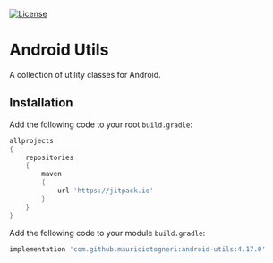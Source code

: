 [![License](https://img.shields.io/badge/license-MIT-green.svg)](https://github.com/mauriciotogneri/android-utils/blob/master/LICENSE.md)

# Android Utils
A collection of utility classes for Android.

## Installation
Add the following code to your root `build.gradle`:

```groovy
allprojects
{
    repositories
    {
        maven
        {
            url 'https://jitpack.io'
        }
    }
}
```

Add the following code to your module `build.gradle`:
```groovy
implementation 'com.github.mauriciotogneri:android-utils:4.17.0'
```